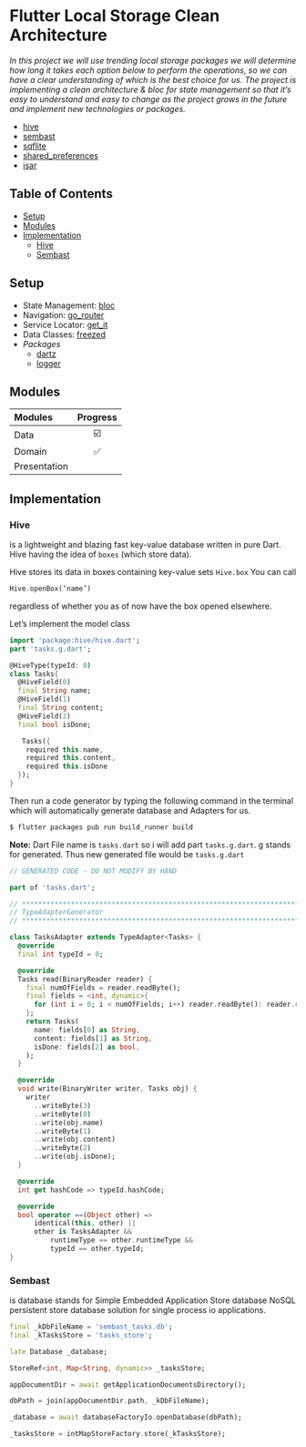 # Flutter Local Storage Clean Architecture

<i> In this project we will use trending local storage packages we will determine how long it takes each option below to perform the operations, so we can have a clear understanding of which is the best choice for us. 
The project is implementing  a clean architecture & bloc for state management so that it’s easy to understand and easy to change as the project grows in the future and implement new technologies or packages.
</i>
- [hive](https://pub.dev/packages/hive)
- [sembast](https://pub.dev/packages/sembast)
- [sqflite](https://pub.dev/packages/sqflite)
- [shared_preferences](https://pub.dev/packages/shared_preferences)
- [isar](https://pub.dev/packages/isar)

## Table of Contents
- [Setup](#intro)
- [Modules](#modules)
- [Implementation](#implementation)
  - [Hive](#hive)
  - [Sembast](#sembast)

## Setup
 - State Management: [bloc](https://pub.dev/packages/flutter_bloc)
 - Navigation: [go_router](https://pub.dev/packages/go_router)
 - Service Locator: [get_it](https://pub.dev/packages/get_it)
 - Data Classes: [freezed](https://pub.dev/packages/freezed)
 - *Packages*
   - [dartz](https://pub.dev/packages/freezed)
   - [logger](https://pub.dev/packages/logger)

## Modules
| Modules       | Progress   |
| :----------   | :-------:  |
| Data          |    ☑️     | 
| Domain        |    ✅     |
| Presentation  |            |

## Implementation
### Hive
is a lightweight and blazing fast key-value database written in pure Dart.
Hive having the idea of `boxes` (which store data).

Hive stores its data in boxes containing key-value sets `Hive.box`
You can call 
```dart
Hive.openBox(‘name’) 
```
regardless of whether you as of now have the box opened elsewhere.

Let’s implement the model class
```dart
import 'package:hive/hive.dart';
part 'tasks.g.dart';

@HiveType(typeId: 0)
class Tasks{
  @HiveField(0)
  final String name;
  @HiveField(1)
  final String content;
  @HiveField(2)
  final bool isDone;

   Tasks({
    required this.name,
    required this.content,
    required this.isDone
  });
}
```
Then run a code generator by typing the following command in the terminal which will automatically generate database and Adapters for us.
```js
$ flutter packages pub run build_runner build
```

**Note:** Dart File name is `tasks.dart` so i will add part `tasks.g.dart`. g stands for generated. Thus new generated file would be `tasks.g.dart`
```dart
// GENERATED CODE - DO NOT MODIFY BY HAND

part of 'tasks.dart';

// **************************************************************************
// TypeAdapterGenerator
// **************************************************************************

class TasksAdapter extends TypeAdapter<Tasks> {
  @override
  final int typeId = 0;

  @override
  Tasks read(BinaryReader reader) {
    final numOfFields = reader.readByte();
    final fields = <int, dynamic>{
      for (int i = 0; i < numOfFields; i++) reader.readByte(): reader.read(),
    };
    return Tasks(
      name: fields[0] as String,
      content: fields[1] as String,
      isDone: fields[2] as bool,
    );
  }

  @override
  void write(BinaryWriter writer, Tasks obj) {
    writer
      ..writeByte(3)
      ..writeByte(0)
      ..write(obj.name)
      ..writeByte(1)
      ..write(obj.content)
      ..writeByte(2)
      ..write(obj.isDone);
  }

  @override
  int get hashCode => typeId.hashCode;

  @override
  bool operator ==(Object other) =>
      identical(this, other) ||
      other is TasksAdapter &&
          runtimeType == other.runtimeType &&
          typeId == other.typeId;
}
```
### Sembast
is database stands for Simple Embedded Application Store database
NoSQL persistent store database solution for single process io applications.

```dart
final _kDbFileName = 'sembast_tasks.db';
final _kTasksStore = 'tasks_store';

late Database _database;

StoreRef<int, Map<String, dynamic>> _tasksStore;

appDocumentDir = await getApplicationDocumentsDirectory();

dbPath = join(appDocumentDir.path, _kDbFileName);

_database = await databaseFactoryIo.openDatabase(dbPath);

_tasksStore = intMapStoreFactory.store(_kTasksStore);      
```
